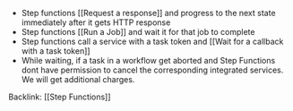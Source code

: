 - Step functions [[Request a response]] and progress to the next state immediately after it gets HTTP response
- Step functions [[Run a Job]] and wait it for that job to complete
- Step functions call a service with a task token and [[Wait for a callback with a task token]]
- While waiting, if a task in a workflow get aborted and Step Functions dont have permission to cancel the corresponding integrated services. We will get additional charges.

Backlink: [[Step Functions]]
